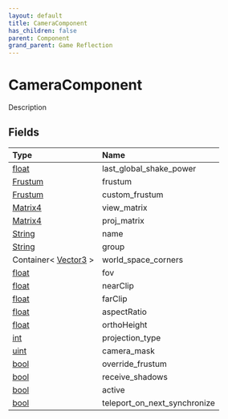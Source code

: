 ```yaml
---
layout: default
title: CameraComponent
has_children: false
parent: Component
grand_parent: Game Reflection
---
```

# CameraComponent
Description 

## Fields

| Type | Name |
|:----------|:--------------|
| [float](/riftbreaker-wiki/docs/game-reflection/components/float/) | last_global_shake_power |
| [Frustum](/riftbreaker-wiki/docs/game-reflection/components/frustum/) | frustum |
| [Frustum](/riftbreaker-wiki/docs/game-reflection/components/frustum/) | custom_frustum |
| [Matrix4](/riftbreaker-wiki/docs/game-reflection/components/matrix4/) | view_matrix |
| [Matrix4](/riftbreaker-wiki/docs/game-reflection/components/matrix4/) | proj_matrix |
| [String](/riftbreaker-wiki/docs/game-reflection/components/string/) | name |
| [String](/riftbreaker-wiki/docs/game-reflection/components/string/) | group |
| Container< [Vector3](/riftbreaker-wiki/docs/game-reflection/classes/vector3/) > | world_space_corners |
| [float](/riftbreaker-wiki/docs/game-reflection/components/float/) | fov |
| [float](/riftbreaker-wiki/docs/game-reflection/components/float/) | nearClip |
| [float](/riftbreaker-wiki/docs/game-reflection/components/float/) | farClip |
| [float](/riftbreaker-wiki/docs/game-reflection/components/float/) | aspectRatio |
| [float](/riftbreaker-wiki/docs/game-reflection/components/float/) | orthoHeight |
| [int](/riftbreaker-wiki/docs/game-reflection/enums/int/) | projection_type |
| [uint](/riftbreaker-wiki/docs/game-reflection/components/uint/) | camera_mask |
| [bool](/riftbreaker-wiki/docs/game-reflection/components/bool/) | override_frustum |
| [bool](/riftbreaker-wiki/docs/game-reflection/components/bool/) | receive_shadows |
| [bool](/riftbreaker-wiki/docs/game-reflection/components/bool/) | active |
| [bool](/riftbreaker-wiki/docs/game-reflection/components/bool/) | teleport_on_next_synchronize |

